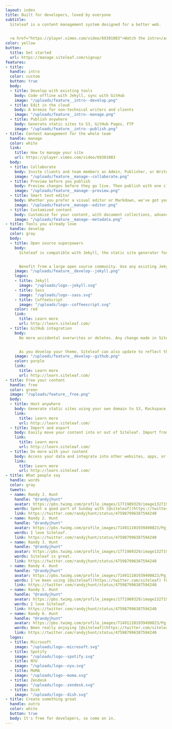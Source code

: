 ```yaml
---
layout: index
title: Built for developers, loved by everyone
subtitle:
  Siteleaf is a content management system designed for a better web.

  
  <a href="https://player.vimeo.com/video/69301083">Watch the intro</a>
color: yellow
button:
  title: Get started
  url: https://manage.siteleaf.com/signup/
features:
- title:
  handle: intro
  color: custom
  button: true
  body:
  - title: Develop with existing tools
    body: Code offline with Jekyll, sync with GitHub
    image: "/uploads/feature__intro--develop.png"
  - title: Edit in the cloud
    body: A breeze for non-technical writers and clients
    image: "/uploads/feature__intro--manage.png"
  - title: Publish anywhere
    body: Generate static sites to S3, GitHub Pages, FTP
    image: "/uploads/feature__intro--publish.png"
- title: Content management for the whole team
  handle: manage
  color: white
  link:
    title: How to manage your site
    url: https://player.vimeo.com/video/69301083
  body:
  - title: Collaborate
    body: Invite clients and team members as Admin, Publisher, or Writer. Let them create or edit content without having to touch a single line of code.
    image: "/uploads/feature__manage--collaborate.png"
  - title: Preview before you publish
    body: Preview changes before they go live. Then publish with one click whenever you’re ready.
    image: "/uploads/feature__manage--preview.png"
  - title: Smart text editor
    body: Whether you prefer a visual editor or Markdown, we've got you covered. Drag and drop images or even entire text files.
    image: "/uploads/feature__manage--editor.png"
  - title: Customized content
    body: Customize for your content, with document collections, advanced metadata lists and objects, and custom permalink formats.
    image: "/uploads/feature__manage--metadata.png"
- title: Tools you already love
  handle: develop
  color: gray
  body:
  - title: Open source superpowers
    body:
      Siteleaf is compatible with Jekyll, the static site generator for over half a million websites on GitHub Pages.


      Benefit from a large open source community. Use any existing Jekyll theme, or write your own using Liquid, Sass, and CoffeeScript.
    image: "/uploads/feature__develop--jekyll.png"
    logos:
    - title: Jekyll
      image: "/uploads/logo--jekyll.svg"
    - title: Sass
      image: "/uploads/logo--sass.svg"
    - title: CoffeeScript
      image: "/uploads/logo--coffeescript.svg"
    color: red
    link:
      title: Learn more
      url: http://learn.siteleaf.com/
  - title: GitHub integration
    body:
      No more accidental overwrites or deletes. Any change made in Siteleaf can be synced to GitHub, where you can see a log of edits, who made them, and roll back to any state, giving you a time machine for your content.


      As you develop your theme, Siteleaf can also update to reflect the changes you push to GitHub. Fits right into your existing workflow.
    image: "/uploads/feature__develop--github.png"
    color: purple
    link:
      title: Learn more
      url: http://learn.siteleaf.com/
- title: Free your content
  handle: free
  color: green
  image: "/uploads/feature__free.png"
  body:
  - title: Host anywhere
    body: Generate static sites using your own domain to S3, Rackspace, FTP, and GitHub Pages—free for developers and open source projects.
    link:
      title: Learn more
      url: http://learn.siteleaf.com/
  - title: Import and export
    body: Easily move your content into or out of Siteleaf. Import from legacy CMSs like WordPress, Drupal, Tumblr, Ghost.
    link:
      title: Learn more
      url: http://learn.siteleaf.com/
  - title: Do more with your content
    body: Access your data and integrate into other websites, apps, or anything else. Automate your workflow with Zapier.
    link:
      title: Learn more
      url: http://learn.siteleaf.com/
- title: What people say
  handle: words
  color: gray
  tweets:
  - name: Randy J. Hunt
    handle: "@randyjhunt"
    avatar: https://pbs.twimg.com/profile_images/1771989329/image1327197190_bigger.png
    words: Spent a good part of Sunday with [@siteleaf](https://twitter.com/siteleaf), and have to say, the simplicity continues to do it for me.
    link: https://twitter.com/randyjhunt/status/475987996387594240
  - name: Randy 2. Hunt
    handle: "@randyjhunt"
    avatar: https://pbs.twimg.com/profile_images/714911101939490823/PgjvIyjY_bigger.jpg
    words: I love Siteleaf.
    link: https://twitter.com/randyjhunt/status/475987996387594240
  - name: Randy 3. Hunt
    handle: "@randyjhunt"
    avatar: https://pbs.twimg.com/profile_images/1771989329/image1327197190_bigger.png
    words: Siteleaf is great.
    link: https://twitter.com/randyjhunt/status/475987996387594240
  - name: Randy 4. Hunt
    handle: "@randyjhunt"
    avatar: https://pbs.twimg.com/profile_images/714911101939490823/PgjvIyjY_bigger.jpg
    words: I've been using [@siteleaf](https://twitter.com/siteleaf) for 15 minutes and I'm already impressed. Simple set-up, a clear, concise interface, and amazing customer service!
    link: https://twitter.com/randyjhunt/status/475987996387594240
  - name: Randy 5. Hunt
    handle: "@randyjhunt"
    avatar: https://pbs.twimg.com/profile_images/1771989329/image1327197190_bigger.png
    words: I love Siteleaf.
    link: https://twitter.com/randyjhunt/status/475987996387594240
  - name: Randy 6. Hunt
    handle: "@randyjhunt"
    avatar: https://pbs.twimg.com/profile_images/714911101939490823/PgjvIyjY_bigger.jpg
    words: Been really enjoying [@siteleaf](https://twitter.com/siteleaf). The simplicity is refreshing
    link: https://twitter.com/randyjhunt/status/475987996387594240
  logos:
  - title: Microsoft
    image: "/uploads/logo--microsoft.svg"
  - title: Spotify
    image: "/uploads/logo--spotify.svg"
  - title: NYU
    image: "/uploads/logo--nyu.svg"
  - title: MoMA
    image: "/uploads/logo--moma.svg"
  - title: Zendesk
    image: "/uploads/logo--zendesk.svg"
  - title: Dish
    image: "/uploads/logo--dish.svg"
- title: Create something great
  handle: outro
  color: white
  button: true
  body: It's free for developers, so come on in.
---
```


